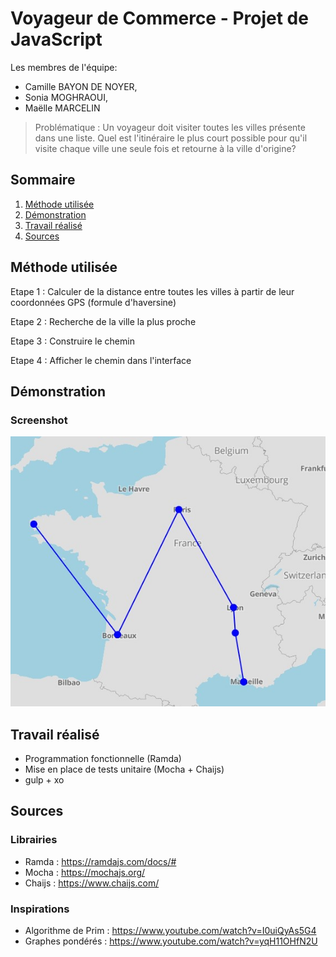# Voyageur de Commerce - Projet de JavaScript
Les membres de l'équipe:
* Camille BAYON DE NOYER, 
* Sonia MOGHRAOUI, 
* Maëlle MARCELIN

> Problématique : Un voyageur doit visiter toutes les villes présente dans une liste.
> Quel est l'itinéraire le plus court possible pour qu'il visite chaque ville une seule fois et retourne à la ville d'origine?

## Sommaire
1. [Méthode utilisée](#methode)
2. [Démonstration](#demo)
3. [Travail réalisé](#travail)
4. [Sources](#sources)

## Méthode utilisée <a name="methode"></a>
Etape 1 : Calculer de la distance entre toutes les villes à partir de leur coordonnées GPS (formule d'haversine)

Etape 2 : Recherche de la ville la plus proche

Etape 3 : Construire le chemin

Etape 4 : Afficher le chemin dans l'interface

## Démonstration <a name="demo"></a>
### Screenshot
![Image text](/asset/git/map.jpg)

## Travail réalisé <a name="travail"></a>
* Programmation fonctionnelle (Ramda)
* Mise en place de tests unitaire (Mocha + Chaijs)
* gulp + xo

## Sources <a name="sources"></a>

### Librairies
* Ramda : https://ramdajs.com/docs/#
* Mocha : https://mochajs.org/
* Chaijs : https://www.chaijs.com/
### Inspirations
* Algorithme de Prim : https://www.youtube.com/watch?v=I0uiQyAs5G4
* Graphes pondérés : https://www.youtube.com/watch?v=yqH11OHfN2U